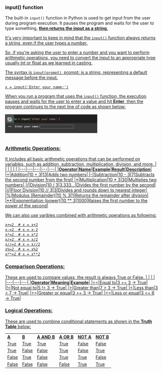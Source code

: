 ### input() function 
The built-in `input()` function in Python is used to get input from the user during program execution.
It pauses the program and waits for the user to type something, **<u>then returns the input as a string**.</br>

It's very important to keep in mind that the `input()` function always returns a string, even if the user types a number.

So, if you're asking the user to enter a number and you want to perform arithmetic operations, you need to convert the input to an appropriate type usually int or float as we learned in [casting](https://github.com/Mymonah/MyDataScience/blob/main/MyPython/MyPython-2.md#casting).

The syntax is `input(prompt)`, prompt: is a string, representing a default message before the input.

```
x = input('Enter your name:')
```
When you run a program that uses the `input()` function, the execution pauses and waits for the user to enter a value and hit **Enter**, then the program continues to the next line of code as shown below:
</br></br>
<img src="/Assets/Python3.png" width="60%" align="center" alt="Python3.png">
</br></br>

### Arithmetic Operations:
It includes all basic arithmetic operations that can be performed on variables, such as addition, subtraction, multiplication, division, and more.
|   |   |   |   |   |
|---|---|---|---|---|
|**Operator**|**Name**|**Example**|**Result**|**Description**|
|+|Addition|10 + 3|13|Adds two numbers|
|-|Subtraction|10 - 3|7|Subtracts the second number from the first|
|*|Multiplication|10 * 3|30|Multiplies two numbers|
|/|Division|10 / 3|3.333...|Divides the first number by the second|
|//|Floor Division|10 // 3|3|Divides and rounds down to nearest integer|
|%|Modulus (Remainder)|10 % 3|1|Returns the remainder after division|
|**|Exponentiation (power)|10 ** 3|1000|Raises the first number to the power of the second|

We can also use varibles combined with arithmetic operations as following:
```
x+=2  # x = x+2
x-=2  # x = x-2
x*=2  # x = x*2
x/=2  # x = x/2
x//=2 # x = x//2
x%=2  # x = x%2
x**=2 # x = x**2

```


### Comparison Operations:
These are used to compare values, the result is always True or False.
|   |   |   |
|---|---|---|
|**Operator**|**Meaning**|**Example**|
|==|Equal to|3 == 3 → True|
|!=|Not equal to|5 != 3 → True|
|>|Greater than|7 > 3 → True|
|<|Less than|3 < 7 → True|
|>=|Greater or equal|3 >= 3 → True|
|<=|Less or equal|3 <= 6 → True|

### Logical Operations:
These are used to combine conditional statements as shown in the **Truth Table** below:

|   |   |   |   |   |   |
|---|---|---|---|---|---|
|**A**|**B**|**A AND B**|**A OR B**|**NOT A**|**NOT B**|
|True|True|True|True|False|False|
|True|False|False|True|False|True|
|False|True|False|True|True|False|
|False|False|False|False|True|True|

